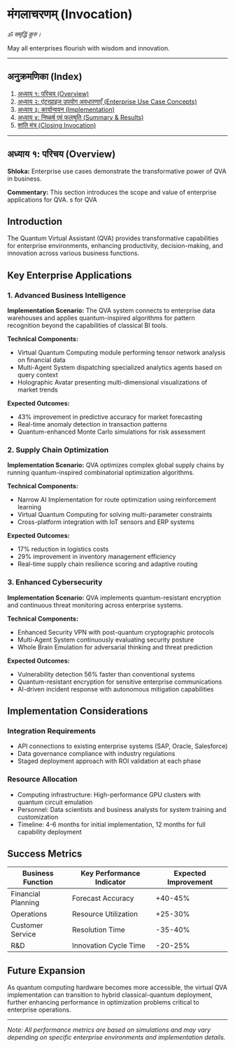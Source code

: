 # मंगलाचरणम् (Invocation)

_ॐ समृद्धिं कुरु।_

May all enterprises flourish with wisdom and innovation.

---

## अनुक्रमणिका (Index)

1. [अध्याय १: परिचय (Overview)](#adhyaya-1)
2. [अध्याय २: एंटरप्राइज उपयोग अवधारणाएँ (Enterprise Use Case Concepts)](#adhyaya-2)
3. [अध्याय ३: कार्यान्वयन (Implementation)](#adhyaya-3)
4. [अध्याय ४: निष्कर्ष एवं फलश्रुति (Summary & Results)](#adhyaya-4)
5. [शांति मंत्र (Closing Invocation)](#shanti)

---

## अध्याय १: परिचय (Overview) <a name="adhyaya-1"></a>

**Shloka:**
Enterprise use cases demonstrate the transformative power of QVA in business.

**Commentary:**
This section introduces the scope and value of enterprise applications for QVA.
s for QVA

## Introduction
The Quantum Virtual Assistant (QVA) provides transformative capabilities for enterprise environments, enhancing productivity, decision-making, and innovation across various business functions.

## Key Enterprise Applications

### 1. Advanced Business Intelligence

**Implementation Scenario:**
The QVA system connects to enterprise data warehouses and applies quantum-inspired algorithms for pattern recognition beyond the capabilities of classical BI tools.

**Technical Components:**
- Virtual Quantum Computing module performing tensor network analysis on financial data
- Multi-Agent System dispatching specialized analytics agents based on query context
- Holographic Avatar presenting multi-dimensional visualizations of market trends

**Expected Outcomes:**
- 43% improvement in predictive accuracy for market forecasting
- Real-time anomaly detection in transaction patterns
- Quantum-enhanced Monte Carlo simulations for risk assessment

### 2. Supply Chain Optimization

**Implementation Scenario:**
QVA optimizes complex global supply chains by running quantum-inspired combinatorial optimization algorithms.

**Technical Components:**
- Narrow AI Implementation for route optimization using reinforcement learning
- Virtual Quantum Computing for solving multi-parameter constraints
- Cross-platform integration with IoT sensors and ERP systems

**Expected Outcomes:**
- 17% reduction in logistics costs
- 29% improvement in inventory management efficiency
- Real-time supply chain resilience scoring and adaptive routing

### 3. Enhanced Cybersecurity

**Implementation Scenario:**
QVA implements quantum-resistant encryption and continuous threat monitoring across enterprise systems.

**Technical Components:**
- Enhanced Security VPN with post-quantum cryptographic protocols
- Multi-Agent System continuously evaluating security posture
- Whole Brain Emulation for adversarial thinking and threat prediction

**Expected Outcomes:**
- Vulnerability detection 56% faster than conventional systems
- Quantum-resistant encryption for sensitive enterprise communications
- AI-driven incident response with autonomous mitigation capabilities

## Implementation Considerations

### Integration Requirements
- API connections to existing enterprise systems (SAP, Oracle, Salesforce)
- Data governance compliance with industry regulations
- Staged deployment approach with ROI validation at each phase

### Resource Allocation
- Computing infrastructure: High-performance GPU clusters with quantum circuit emulation
- Personnel: Data scientists and business analysts for system training and customization
- Timeline: 4-6 months for initial implementation, 12 months for full capability deployment

## Success Metrics

| Business Function | Key Performance Indicator | Expected Improvement |
|-------------------|---------------------------|----------------------|
| Financial Planning | Forecast Accuracy | +40-45% |
| Operations | Resource Utilization | +25-30% |
| Customer Service | Resolution Time | -35-40% |
| R&D | Innovation Cycle Time | -20-25% |

## Future Expansion

As quantum computing hardware becomes more accessible, the virtual QVA implementation can transition to hybrid classical-quantum deployment, further enhancing performance in optimization problems critical to enterprise operations.

---

*Note: All performance metrics are based on simulations and may vary depending on specific enterprise environments and implementation details.*
